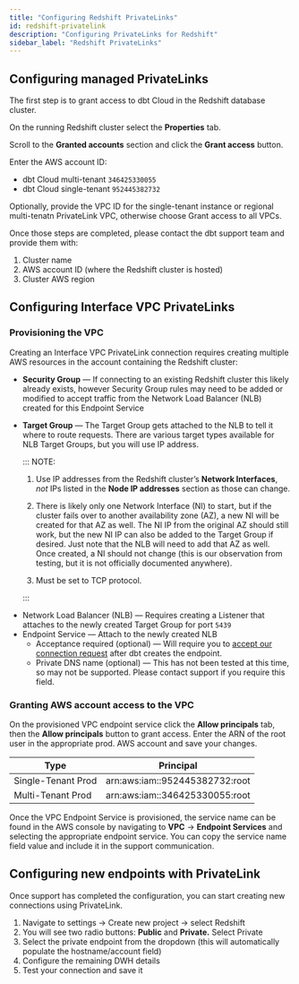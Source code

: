 ```yaml
---
title: "Configuring Redshift PrivateLinks"
id: redshift-privatelink
description: "Configuring PrivateLinks for Redshift"
sidebar_label: "Redshift PrivateLinks"
---
```


## Configuring managed PrivateLinks

The first step is to grant access to dbt Cloud in the Redshift database cluster.

On the running Redshift cluster select the **Properties** tab.

<Lightbox src="/img/docs/dbt-cloud/redshiftprivatelink1.png" title="Redshift Properties tab"/>

Scroll to the **Granted accounts** section and click the **Grant access** button.

<Lightbox src="/img/docs/dbt-cloud/redshiftprivatelink2.png" title="Redshift granted accounts"/>

Enter the AWS account ID:

- dbt Cloud multi-tenant `346425330055` 
- dbt Cloud single-tenant `952445382732`

Optionally, provide the VPC ID for the single-tenant instance or regional multi-tenatn PrivateLink VPC, otherwise choose Grant access to all VPCs.

<Lightbox src="/img/docs/dbt-cloud/redshiftprivatelink3.png" title="Redshift grant access"/>

Once those steps are completed, please contact the dbt support team and provide them with:

1. Cluster name
2. AWS account ID (where the Redshift cluster is hosted)
3. Cluster AWS region

## Configuring Interface VPC PrivateLinks

### Provisioning the VPC

Creating an Interface VPC PrivateLink connection requires creating multiple AWS resources in the account containing the Redshift cluster:

- **Security Group** &mdash; If connecting to an existing Redshift cluster this likely already exists, however Security Group rules may need to be added or modified to accept traffic from the Network Load Balancer (NLB) created for this Endpoint Service
- **Target Group** &mdash; The Target Group gets attached to the NLB to tell it where to route requests. There are various target types available for NLB Target Groups, but you will use IP address.

   ::: NOTE: 
        
    1. Use IP addresses from the Redshift cluster’s **Network Interfaces**, _not_ IPs listed in the **Node IP addresses** section as those can change.

    2. There is likely only one Network Interface (NI) to start, but if the cluster fails over to another availability zone (AZ), a new NI will be created for that AZ as well. The NI IP from the original AZ should still work, but the new NI IP can also be added to the Target Group if desired. Just note that the NLB will need to add that AZ as well. Once created, a NI should not change (this is our observation from testing, but it is not officially documented anywhere).

    3. Must be set to TCP protocol.
    
    :::

<Lightbox src="/img/docs/dbt-cloud/redshiftprivatelink4.png" title="Target type: IP address"/>

- Network Load Balancer (NLB) &mdash; Requires creating a Listener that attaches to the newly created Target Group for port `5439`
- Endpoint Service &mdash; Attach to the newly created NLB
    - Acceptance required (optional) &mdash; Will require you to [accept our connection request](https://www.notion.so/Redshift-Interface-PrivateLink-Setup-Guide-dabac5da3f7c4b0b91716b37820f5aeb) after dbt creates the endpoint.
    - Private DNS name (optional) &mdash; This has not been tested at this time, so may not be supported. Please contact support if you require this field. 

### Granting AWS account access to the VPC

On the provisioned VPC endpoint service click the **Allow principals** tab, then the **Allow principals** button to grant access. Enter the ARN of the root user in the appropriate prod. AWS account and save your changes.

| Type | Principal |
| --- | --- |
| Single-Tenant Prod | arn:aws:iam::952445382732:root |
| Multi-Tenant Prod | arn:aws:iam::346425330055:root |

<Lightbox src="/img/docs/dbt-cloud/redshiftprivatelink5.png" title="Enter ARN"/>

Once the VPC Endpoint Service is provisioned, the service name can be found in the AWS console by navigating to **VPC** → **Endpoint Services** and selecting the appropriate endpoint service. You can copy the service name field value and include it in the support communication. 

<Lightbox src="/img/docs/dbt-cloud/redshiftprivatelink6.png" title="Get service name field value"/>

## Configuring new endpoints with PrivateLink

Once support has completed the configuration, you can start creating new connections using PrivateLink. 

1. Navigate to settings → Create new project → select Redshift
2. You will see two radio buttons: **Public** and **Private.** Select Private 
3. Select the private endpoint from the dropdown (this will automatically populate the hostname/account field)
4. Configure the remaining DWH details 
5. Test your connection and save it